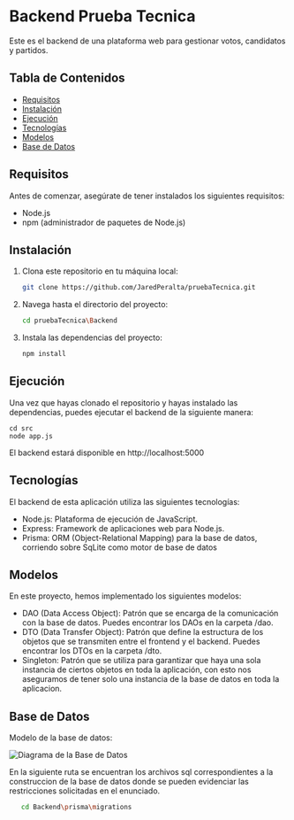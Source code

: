 # Backend Prueba Tecnica

Este es el backend de una plataforma web para gestionar votos, candidatos y partidos.

## Tabla de Contenidos

- [Requisitos](#requisitos)
- [Instalación](#instalación)
- [Ejecución](#ejecución)
- [Tecnologías](#tecnologías)
- [Modelos](#modelos)
- [Base de Datos](#base-de-datos)

## Requisitos

Antes de comenzar, asegúrate de tener instalados los siguientes requisitos:

- Node.js
- npm (administrador de paquetes de Node.js)

## Instalación

1. Clona este repositorio en tu máquina local:

   ```bash
   git clone https://github.com/JaredPeralta/pruebaTecnica.git

2. Navega hasta el directorio del proyecto:

   ```bash
   cd pruebaTecnica\Backend

3. Instala las dependencias del proyecto:

   ```bash
   npm install

## Ejecución
Una vez que hayas clonado el repositorio y hayas instalado las dependencias, puedes ejecutar el backend de la siguiente manera:

    cd src
    node app.js

El backend estará disponible en http://localhost:5000

## Tecnologías
El backend de esta aplicación utiliza las siguientes tecnologías:

- Node.js: Plataforma de ejecución de JavaScript.
- Express: Framework de aplicaciones web para Node.js.
- Prisma: ORM (Object-Relational Mapping) para la base de datos, corriendo sobre SqLite como motor de base de datos

## Modelos
En este proyecto, hemos implementado los siguientes modelos:

- DAO (Data Access Object): Patrón que se encarga de la comunicación con la base de datos. Puedes encontrar los DAOs en la carpeta /dao.
- DTO (Data Transfer Object): Patrón que define la estructura de los objetos que se transmiten entre el frontend y el backend. Puedes encontrar los DTOs en la carpeta /dto.
- Singleton: Patrón que se utiliza para garantizar que haya una sola instancia de ciertos objetos en toda la aplicación, con esto nos aseguramos de tener solo una instancia de la base de datos en toda la aplicacion.

## Base de Datos
Modelo de la base de datos:

![Diagrama de la Base de Datos](./modelo.png)

En la siguiente ruta se encuentran los archivos sql correspondientes a la construccion de la base de datos donde se pueden evidenciar las restricciones solicitadas en el enunciado.

```bash
   cd Backend\prisma\migrations
